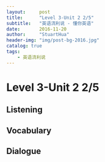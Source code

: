 ```yaml
---
layout:     post
title:      "Level 3-Unit 2 2/5"
subtitle:   "英语流利说 - 懂你英语"
date:       2016-11-20
author:     "StuartHua"
header-img: "img/post-bg-2016.jpg"
catalog: true
tags:
    - 英语流利说
---
```


# Level 3-Unit 2 2/5

<!-- more -->

## Listening



## Vocabulary



## Dialogue



